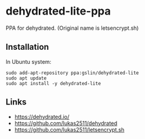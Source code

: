 # dehydrated-lite-ppa

PPA for dehydrated. (Original name is letsencrypt.sh)

## Installation

In Ubuntu system:

    sudo add-apt-repository ppa:gslin/dehydrated-lite
    sudo apt update
    sudo apt install -y dehydrated-lite

## Links

* https://dehydrated.io/
* https://github.com/lukas2511/dehydrated
* https://github.com/lukas2511/letsencrypt.sh
